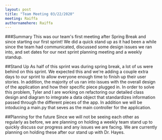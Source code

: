 ```yaml
---
layout: post
title: "Team Meeting 03/22/2020"
meeting: Raiffa
authornamehere: Raiffa
---
```

###Summary
This was our team's first meeting after Spring Break and since starting our first sprint! We did a quick stand up as it had been a while since the team had communicated, discussed some design issues we ran into, and set dates for our next sprint planning meeting and a weekly standup. 

##Stand Up
As half of this sprint was during spring break, a lot of us were behind on this sprint. We expected this and we're adding a couple extra days to our sprint to allow everyone enough time to finish up their user stories. In addition, the majority of us ran into issues with the overall design of the application and how their specific piece plugged in. In order to solve this problem, Tyler and I are working on refactoring our detailed class design and diagram to integrate a data object that standardizes information passed through the different pieces of the app. In addition we will be intoducing a main.py that seves as the main controller for the application. 

##Planning for the future
Since we will not be seeing each other as regularly as before, we are planning on holding a weekly team stand up to quickly discuss our progress and any issues we are facing. We are currently planning on holding these after our stand up with Dr. Hayes.

